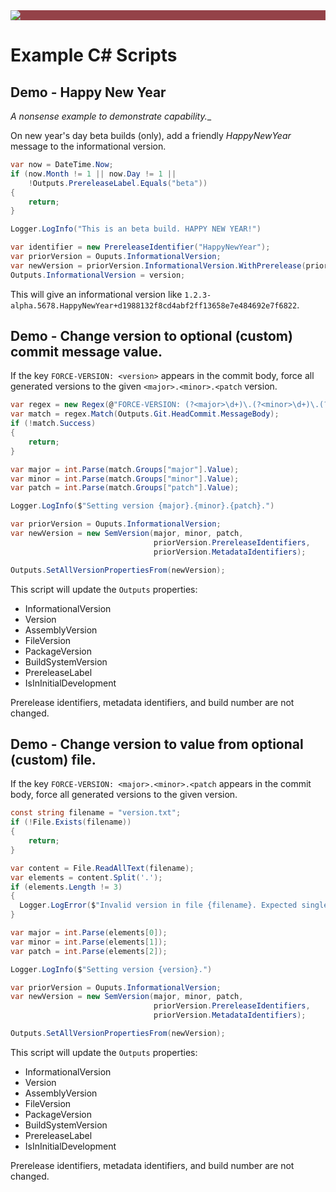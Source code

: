 ﻿---
uid: example-scripts
---

<div style="background-color:#944248;padding:0px;margin-bottom:0.5em">
  <img src="https://noetictools.github.io/Git2SemVer.MSBuild/Images/Git2SemVer_banner_840x70.png"/>
</div>

# Example C# Scripts

## Demo - Happy New Year

_A nonsense example to demonstrate capability.__

On new year's day beta builds (only), add a friendly _HappyNewYear_ message to the informational version.

```csharp
var now = DateTime.Now;
if (now.Month != 1 || now.Day != 1 ||
    !Outputs.PrereleaseLabel.Equals("beta"))
{
    return;
}

Logger.LogInfo("This is an beta build. HAPPY NEW YEAR!")

var identifier = new PrereleaseIdentifier("HappyNewYear");
var priorVersion = Ouputs.InformationalVersion;
var newVersion = priorVersion.InformationalVersion.WithPrerelease(priorVersion.PrereleaseIdentifiers.Append(identifier));
Outputs.InformationalVersion = version;
```

This will give an informational version like `1.2.3-alpha.5678.HappyNewYear+d1988132f8cd4abf2ff13658e7e484692e7f6822`.


## Demo - Change version to optional (custom) commit message value.

If the key `FORCE-VERSION: <version>` appears in the commit body, force all generated versions to the given `<major>.<minor>.<patch` version.

```csharp
var regex = new Regex(@"FORCE-VERSION: (?<major>\d+)\.(?<minor>\d+)\.(?<patch>\d+)")
var match = regex.Match(Outputs.Git.HeadCommit.MessageBody);
if (!match.Success)
{
    return;
}

var major = int.Parse(match.Groups["major"].Value);
var minor = int.Parse(match.Groups["minor"].Value);
var patch = int.Parse(match.Groups["patch"].Value);

Logger.LogInfo($"Setting version {major}.{minor}.{patch}.")

var priorVersion = Ouputs.InformationalVersion;
var newVersion = new SemVersion(major, minor, patch,
                                priorVersion.PrereleaseIdentifiers,
                                priorVersion.MetadataIdentifiers);

Outputs.SetAllVersionPropertiesFrom(newVersion);
```

This script will update the `Outputs` properties:

* InformationalVersion
* Version
* AssemblyVersion
* FileVersion
* PackageVersion
* BuildSystemVersion
* PrereleaseLabel
* IsInInitialDevelopment

Prerelease identifiers, metadata identifiers, and build number are not changed.


## Demo - Change version to value from optional (custom) file.

If the key `FORCE-VERSION: <major>.<minor>.<patch` appears in the commit body, force all generated versions to the given version.

```csharp
const string filename = "version.txt";
if (!File.Exists(filename))
{
    return;
}

var content = File.ReadAllText(filename);
var elements = content.Split('.');
if (elements.Length != 3)
{
  Logger.LogError($"Invalid version in file {filename}. Expected single line <major>.<minor>.<patch>.")
}

var major = int.Parse(elements[0]);
var minor = int.Parse(elements[1]);
var patch = int.Parse(elements[2]);

Logger.LogInfo($"Setting version {version}.")

var priorVersion = Ouputs.InformationalVersion;
var newVersion = new SemVersion(major, minor, patch,
                                priorVersion.PrereleaseIdentifiers,
                                priorVersion.MetadataIdentifiers);

Outputs.SetAllVersionPropertiesFrom(newVersion);
```

This script will update the `Outputs` properties:

* InformationalVersion
* Version
* AssemblyVersion
* FileVersion
* PackageVersion
* BuildSystemVersion
* PrereleaseLabel
* IsInInitialDevelopment

Prerelease identifiers, metadata identifiers, and build number are not changed.


